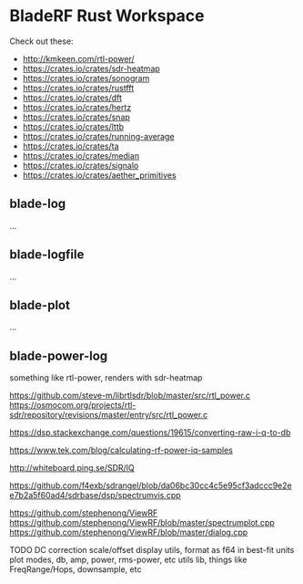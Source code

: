 # BladeRF Rust Workspace

Check out these:
* http://kmkeen.com/rtl-power/
* https://crates.io/crates/sdr-heatmap
* https://crates.io/crates/sonogram
* https://crates.io/crates/rustfft
* https://crates.io/crates/dft
* https://crates.io/crates/hertz
* https://crates.io/crates/snap
* https://crates.io/crates/lttb
* https://crates.io/crates/running-average
* https://crates.io/crates/ta
* https://crates.io/crates/median
* https://crates.io/crates/signalo
* https://crates.io/crates/aether_primitives

## blade-log

...

## blade-logfile

...

## blade-plot

...

## blade-power-log

something like rtl-power, renders with sdr-heatmap

https://github.com/steve-m/librtlsdr/blob/master/src/rtl_power.c
https://osmocom.org/projects/rtl-sdr/repository/revisions/master/entry/src/rtl_power.c

https://dsp.stackexchange.com/questions/19615/converting-raw-i-q-to-db

https://www.tek.com/blog/calculating-rf-power-iq-samples

http://whiteboard.ping.se/SDR/IQ

https://github.com/f4exb/sdrangel/blob/da06bc30cc4c5e95cf3adccc9e2ee7b2a5f60ad4/sdrbase/dsp/spectrumvis.cpp

https://github.com/stephenong/ViewRF
https://github.com/stephenong/ViewRF/blob/master/spectrumplot.cpp
https://github.com/stephenong/ViewRF/blob/master/dialog.cpp

TODO
DC correction
scale/offset
display utils, format as f64 in best-fit units
plot modes, db, amp, power, rms-power, etc
utils lib, things like FreqRange/Hops, downsample, etc
